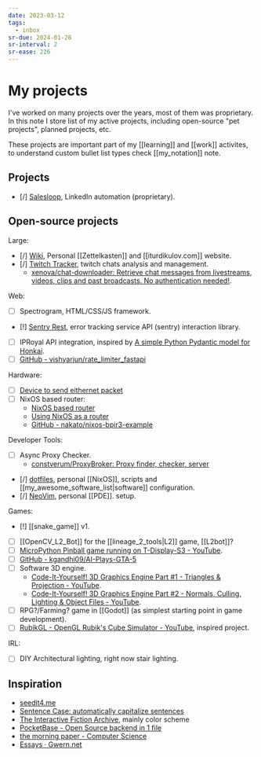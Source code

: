 ```yaml
---
date: 2023-03-12
tags:
  - inbox
sr-due: 2024-01-28
sr-interval: 2
sr-ease: 226
---
```


# My projects

I've worked on many projects over the years, most of them was proprietary. In
this note I store list of my active projects, including open-source "pet
projects", planned projects, etc.

These projects are important part of my [[learning]] and [[work]] activites, to
understand custom bullet list types check [[my_notation]] note.

## Projects

- [/] [Salesloop](https://salesloop.io/), LinkedIn automation (proprietary).

## Open-source projects

Large:

- [/] [Wiki](https://github.com/iturdikulov/notes), Personal [[Zettelkasten]]
  and [[iturdikulov.com]] website.
- [/] [Twitch Tracker](https://github.com/iturdikulov/twitch_tracker), twitch
  chats analysis and management.
  - [xenova/chat-downloader: Retrieve chat messages from livestreams, videos,
    clips and past broadcasts. No authentication
    needed!](https://github.com/xenova/chat-downloader).

Web:

- [ ] Spectrogram, HTML/CSS/JS framework.
- [!] [Sentry Rest](https://github.com/iturdikulov/sentry-rest), error tracking
  service API (sentry) interaction library.
- [ ] IPRoyal API integration, inspired by
      [A simple Python Pydantic model for
      Honkai](https://github.com/MetaCubeX/mihomo/tree/main).
- [ ] [GitHub -
      vishyarjun/rate_limiter_fastapi](https://github.com/vishyarjun/rate_limiter_fastapi)

Hardware:

- [ ] [Device to send eithernet packet](https://github.com/francisrstokes/githublog/blob/main/2024%2F11%2F1%2Fsending-an-ethernet-packet.md)
- [ ] NixOS based router:
  - [NixOS based router](https://www.reddit.com/r/Nix/comments/17d0rce/nixos_based_router_part_1_the_hardware/)
  - [Using NixOS as a router](https://francis.begyn.be/blog/nixos-home-router)
  - [GitHub - nakato/nixos-bpir3-example](https://github.com/nakato/nixos-bpir3-example)

Developer Tools:

- [ ] Async Proxy Checker.
  - [constverum/ProxyBroker: Proxy finder, checker, server](https://github.com/constverum/ProxyBroker)
- [/] [dotfiles](https://github.com/iturdikulov/dotfiles), personal [[NixOS]],
  scripts and [[my_awesome_software_list|software]] configuration.
- [/] [NeoVim](https://github.com/iturdikulov/nvim), personal [[PDE]]. setup.

Games:

- [!] [[snake_game]] v1.
- [ ] [[OpenCV_L2_Bot]] for the [[lineage_2_tools|L2]] game, [[L2bot]]?
- [ ] [MicroPython Pinball game running on T-Display-S3 - YouTube](https://www.youtube.com/watch?v=y0B3i_UmEU8).
- [ ] [GitHub - kgandhi09/AI-Plays-GTA-5](https://github.com/kgandhi09/AI-Plays-GTA-5)
- [ ] Software 3D engine.
  - [Code-It-Yourself! 3D Graphics Engine Part #1 - Triangles & Projection - YouTube](https://www.youtube.com/watch?v=ih20l3pJoeU).
  - [Code-It-Yourself! 3D Graphics Engine Part #2 - Normals, Culling, Lighting & Object Files - YouTube](https://www.youtube.com/watch?v=XgMWc6LumG4).
- [ ] RPG?/Farming? game in [[Godot]] (as simplest starting point in game
      development).
- [ ] [RubikGL - OpenGL Rubik's Cube Simulator - YouTube](https://www.youtube.com/watch?v=PY_HNv854KQ),
      inspired project.

IRL:

- [ ] DIY Architectural lighting, right now stair lighting.

## Inspiration

- [seedit4.me](https://seedit4.me/)
- [Sentence Case: automatically capitalize sentences](https://getreuer.info/posts/keyboards/sentence-case/#overview)
- [The Interactive Fiction Archive](https://ifarchive.org/), mainly color scheme
- [PocketBase - Open Source backend in 1 file](https://pocketbase.io/)
- [the morning paper - Computer Science](https://blog.acolyer.org/)
- [Essays · Gwern.net](https://gwern.net/)
